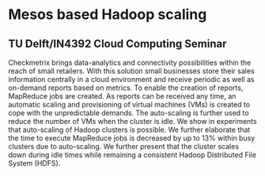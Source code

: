 # Mesos based Hadoop scaling
## TU Delft/IN4392 Cloud Computing Seminar
Checkmetrix brings data-analytics and connectivity
possibilities within the reach of small retailers. With this solution
small businesses store their sales information centrally in a
cloud environment and receive periodic as well as on-demand
reports based on metrics. To enable the creation of reports,
MapReduce jobs are created. As reports can be received any
time, an automatic scaling and provisioning of virtual machines
(VMs) is created to cope with the unpredictable demands. The
auto-scaling is further used to reduce the number of VMs when
the cluster is idle. We show in experiments that auto-scaling of
Hadoop clusters is possible. We further elaborate that the time
to execute MapReduce jobs is decreased by up to 13% within
busy clusters due to auto-scaling. We further present that the
cluster scales down during idle times while remaining a consistent
Hadoop Distributed File System (HDFS).
